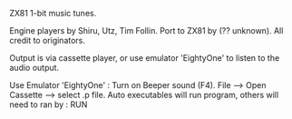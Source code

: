 ZX81 1-bit music tunes.

Engine players by Shiru, Utz, Tim Follin. Port to ZX81 by (?? unknown). All credit to originators.

Output is via cassette player, or use emulator 'EightyOne' to listen to the audio output.
 
Use Emulator 'EightyOne' :  Turn on Beeper sound (F4). File --> Open Cassette --> select .p file.
Auto executables will run program, others will need to ran by :  RUN  <cr>

